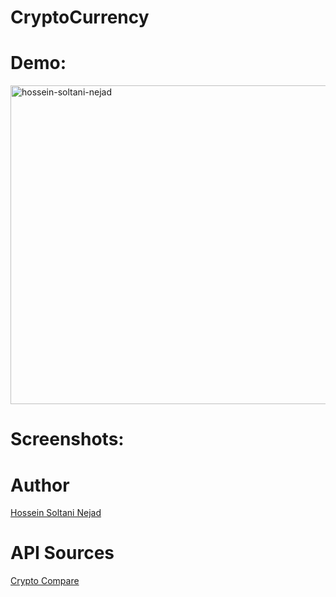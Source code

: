 # CryptoCurrency

# Demo:

<img align="center" src="https://github.com/hosseinsoltaninejad/CryptoCurrency/blob/main/screenshots/CryptoCurrency.gif?raw=true" alt="hossein-soltani-nejad" height="510" width="510" />

# Screenshots:

# Author
[Hossein Soltani Nejad](https://github.com/hosseinsoltaninejad)

# API Sources
[Crypto Compare](https://min-api.cryptocompare.com)
